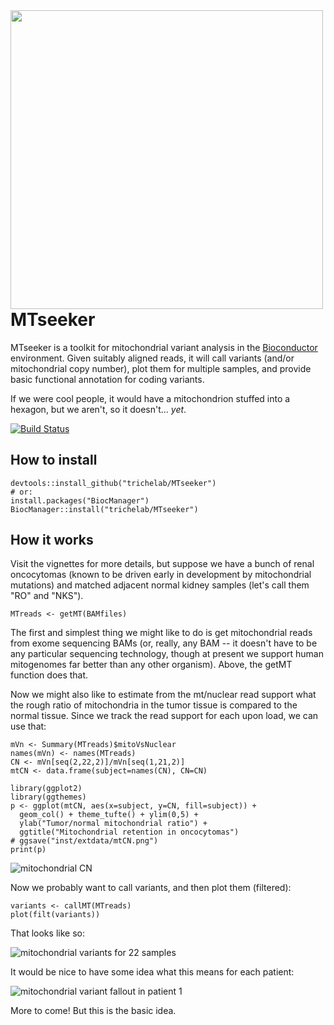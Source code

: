 <img align="left" width="500" height="478" src="inst/extdata/RO_NKS_filtered.png">

# MTseeker

MTseeker is a toolkit for mitochondrial variant analysis in the 
[Bioconductor](http://bioconductor.org/) environment. Given suitably aligned 
reads, it will call variants (and/or mitochondrial copy number), plot them for 
multiple samples, and provide basic functional annotation for coding variants.    

If we were cool people, it would have a mitochondrion stuffed into a hexagon, but we aren't, so it doesn't... _yet_. 

[![Build Status](https://travis-ci.org/trichelab/MTseeker/MTseeker.png?branch=master)](https://travis-ci.org/trichelab/MTseeker/MTseeker)

## How to install

```
devtools::install_github("trichelab/MTseeker")
# or:
install.packages("BiocManager")
BiocManager::install("trichelab/MTseeker")
```

## How it works

Visit the vignettes for more details, but suppose we have a bunch of renal 
oncocytomas (known to be driven early in development by mitochondrial mutations)
and matched adjacent normal kidney samples (let's call them "RO" and "NKS"). 

```{r}
MTreads <- getMT(BAMfiles)
```

The first and simplest thing we might like to do is get mitochondrial reads
from exome sequencing BAMs (or, really, any BAM -- it doesn't have to be any 
particular sequencing technology, though at present we support human mitogenomes
far better than any other organism). Above, the getMT function does that.

Now we might also like to estimate from the mt/nuclear read support what the 
rough ratio of mitochondria in the tumor tissue is compared to the normal
tissue. Since we track the read support for each upon load, we can use that:

```{r}
mVn <- Summary(MTreads)$mitoVsNuclear
names(mVn) <- names(MTreads) 
CN <- mVn[seq(2,22,2)]/mVn[seq(1,21,2)] 
mtCN <- data.frame(subject=names(CN), CN=CN)

library(ggplot2) 
library(ggthemes)
p <- ggplot(mtCN, aes(x=subject, y=CN, fill=subject)) + 
  geom_col() + theme_tufte() + ylim(0,5) + 
  ylab("Tumor/normal mitochondrial ratio") + 
  ggtitle("Mitochondrial retention in oncocytomas")
# ggsave("inst/extdata/mtCN.png") 
print(p) 
```
![mitochondrial CN](inst/extdata/mtCN.png)

Now we probably want to call variants, and then plot them (filtered): 

```{r}
variants <- callMT(MTreads)
plot(filt(variants))
```

That looks like so: 

![mitochondrial variants for 22 samples](inst/extdata/RO_NKS_filtered.png)

It would be nice to have some idea what this means for each patient:

![mitochondrial variant fallout in patient 1](inst/extdata/RO_1.png)

More to come! But this is the basic idea. 

